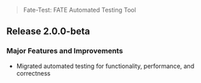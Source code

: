 > Fate-Test: FATE Automated Testing Tool

## Release 2.0.0-beta

### Major Features and Improvements

* Migrated automated testing for functionality, performance, and correctness